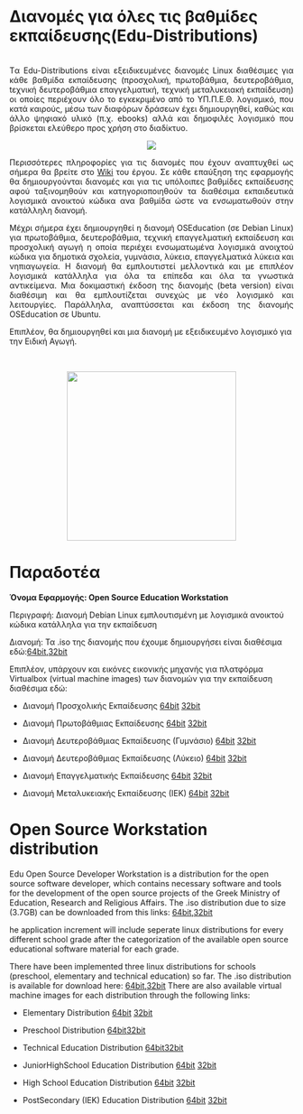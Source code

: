 # Διανομές για όλες τις βαθμίδες εκπαίδευσης(Edu-Distributions)

<p align="justify">
<br>
Tα Edu-Distributions είναι εξειδικευμένες διανομές Linux διαθέσιμες για κάθε βαθμίδα εκπαίδευσης (προσχολική, πρωτοβάθμια, δευτεροβάθμια, tεχνική δευτεροβάθμια επαγγελματική, τεχνική μεταλυκειακή εκπαίδευση) οι οποίες περιέχουν όλο το εγκεκριμένο από το ΥΠ.Π.Ε.Θ. λογισμικό, που κατά καιρούς, μέσω των διαφόρων δράσεων έχει δημιουργηθεί, καθώς και άλλο ψηφιακό υλικό (π.χ. ebooks) αλλά και δημοφιλές λογισμικό που βρίσκεται ελεύθερο προς χρήση στο διαδίκτυο.
<br>
<p align="center">
  <img src="http://ostdev.minedu.gov.gr/~pgeorg/assets/pictures/OSDeveloperWorkstation2.png"/>
</p>
<p align="justify">
Περισσότερες πληροφορίες για τις διανομές που έχουν αναπτυχθεί ως σήμερα θα βρείτε στο <A href="https://git.minedu.gov.gr/itminedu/edu_distributions/wikis/Home">Wiki</A> του έργου.
Σε κάθε επαύξηση της εφαρμογής θα δημιουργούνται διανομές και για τις υπόλοιπες βαθμίδες εκπαίδευσης αφού ταξινομηθούν και κατηγοριοποιηθούν τα διαθέσιμα εκπαιδευτικά λογισμικά ανοικτού κώδικα ανα βαθμίδα ώστε να ενσωματωθούν στην κατάλληλη διανομή. 

<p align="justify">
Μέχρι σήμερα έχει δημιουργηθεί η διανομή OSEducation (σε Debian Linux) για πρωτοβάθμια, δευτεροβάθμια, τεχνική επαγγελματική εκπαίδευση και προσχολική αγωγή η οποία περιέχει ενσωματωμένα λογισμικά ανοιχτού κώδικα για δημοτικά σχολεία, γυμνάσια, λύκεια, επαγγελματικά λύκεια και νηπιαγωγεία. Η διανομή θα εμπλουτιστεί μελλοντικά και με επιπλέον λογισμικά κατάλληλα για όλα τα επίπεδα και όλα τα γνωστικά αντικείμενα. 
Μια δοκιμαστική έκδοση της διανομής (beta version) είναι διαθέσιμη και θα εμπλουτίζεται συνεχώς με νέο λογισμικό και λειτουργίες. 
Παράλληλα, αναπτύσσεται και έκδοση της διανομής OSEducation σε Ubuntu.
</p>
<p>Επιπλέον, θα δημιουργηθεί και μια διανομή με εξειδικευμένο λογισμικό για την Ειδική Αγωγή. </p>
</p>
<br>
<p align="center">
  <img src="http://ostdev.minedu.gov.gr/~sofiakom/OSElementary64-desktop.png" width=300 height=300/>
</p>




# Παραδοτέα

**Όνομα Εφαρμογής: Open Source Education Workstation**

Περιγραφή: Διανομή Debian Linux εμπλουτισμένη με λογισμικά ανοικτού κώδικα κατάλληλα για την εκπαίδευση

Διανομή: Τα .iso της διανομής που έχουμε δημιουργήσει είναι διαθέσιμα εδώ:<A href="https://pithos.okeanos.grnet.gr/public/V7Nyum3zK15sRdAuhZXqi1">64bit</A>,<A href="https://pithos.okeanos.grnet.gr/public/Hmcjo1rWYSS3YtG12mbps7">32bit</A>

Επιπλέον, υπάρχουν και εικόνες εικονικής μηχανής για πλατφόρμα Virtualbox (virtual machine images) των διανομών για την εκπαίδευση διαθέσιμα εδώ:


* Διανομή Προσχολικής Εκπαίδευσης <A href="https://pithos.okeanos.grnet.gr/public/b23a9aYuAjmrdn8ydrZek3">64bit</A> <A href="https://pithos.okeanos.grnet.gr/public/96oVUaX4qjIreokr5AtYr4">32bit</A>

* Διανομή Πρωτοβάθμιας Εκπαίδευσης <A href="https://pithos.okeanos.grnet.gr/public/5lUvDwTJCDcWjsKUFQcsI2">64bit</A> <A href="https://pithos.okeanos.grnet.gr/public/6NXocDtK7Jsp1lHLBJRBZ2">32bit</A>

* Διανομή Δευτεροβάθμιας Εκπαίδευσης (Γυμνάσιο) <A href="https://pithos.okeanos.grnet.gr/public/1AFKHUmGa5nxS3mzvph0Z4">64bit</A> <A href="https://pithos.okeanos.grnet.gr/public/BVnKPPJOayqAB6r2RNDd3">32bit</A>

* Διανομή Δευτεροβάθμιας Εκπαίδευσης (Λύκειο) <A href="https://pithos.okeanos.grnet.gr/public/dr8jVl8t0xOlEsRP6e5NL">64bit</A> <A href="https://pithos.okeanos.grnet.gr/public/YKnycsg6eaX9NqASaPBvZ4">32bit</A>

* Διανομή Επαγγελματικής Εκπαίδευσης  <A href="https://pithos.okeanos.grnet.gr/public/BTpX31SjZewzeDdOT4lI95">64bit</A> <A href="https://pithos.okeanos.grnet.gr/public/vwFl6HlsE6fHriOoXq3104">32bit</A>

* Διανομή Μεταλυκειακής Εκπαίδευσης (ΙΕΚ) <A href="https://pithos.okeanos.grnet.gr/public/V09A4ku06DygEhTr9q6aL2">64bit</A> <A href="https://pithos.okeanos.grnet.gr/public/YhB0i1LNFBoCsXWqyaM2b1">32bit</A>


# Open Source  Workstation distribution

<p align="justify">

Edu Open Source Developer Workstation is a distribution for the open source software developer, which contains necessary software and tools for the development of the open source projects of the Greek Ministry of Education, Research and Religious Affairs. 
The .iso distribution due to size (3.7GB) can be downloaded from this links: <A href="https://pithos.okeanos.grnet.gr/public/V7Nyum3zK15sRdAuhZXqi1">64bit</A>,<A href="https://pithos.okeanos.grnet.gr/public/Hmcjo1rWYSS3YtG12mbps7">32bit</A>

he application increment will include seperate linux distributions for every different school grade after the categorization of the available open source educational software material for each grade.  

There have been implemented three linux distributions for schools (preschool, elementary and technical education) so far. 
The .iso distribution is available for download here: <A href="https://pithos.okeanos.grnet.gr/public/V7Nyum3zK15sRdAuhZXqi1">64bit</A>,<A href="https://pithos.okeanos.grnet.gr/public/Hmcjo1rWYSS3YtG12mbps7">32bit</A>
There are also available virtual machine images for each distribution through the following links:

* Elementary Distribution <A href="https://pithos.okeanos.grnet.gr/public/5lUvDwTJCDcWjsKUFQcsI2">64bit</A> <A href="https://pithos.okeanos.grnet.gr/public/6NXocDtK7Jsp1lHLBJRBZ2">32bit</A>

* Preschool Distribution <A href="https://pithos.okeanos.grnet.gr/public/b23a9aYuAjmrdn8ydrZek3">64bit</A><A href="https://pithos.okeanos.grnet.gr/public/96oVUaX4qjIreokr5AtYr4">32bit</A>

* Technical Education Distribution <A href="https://pithos.okeanos.grnet.gr/public/BTpX31SjZewzeDdOT4lI95">64bit</A><A href="https://pithos.okeanos.grnet.gr/public/vwFl6HlsE6fHriOoXq3104">32bit</A>

* JuniorHighSchool Education Distribution <A href="https://pithos.okeanos.grnet.gr/public/1AFKHUmGa5nxS3mzvph0Z4">64bit</A> <A href="https://pithos.okeanos.grnet.gr/public/BVnKPPJOayqAB6r2RNDd3">32bit</A>

* High School Education Distribution <A href="https://pithos.okeanos.grnet.gr/public/dr8jVl8t0xOlEsRP6e5NL">64bit</A> <A href="https://pithos.okeanos.grnet.gr/public/YKnycsg6eaX9NqASaPBvZ4">32bit</A>

* PostSecondary (IEK) Education Distribution <A href="https://pithos.okeanos.grnet.gr/public/V09A4ku06DygEhTr9q6aL2">64bit</A> <A href="https://pithos.okeanos.grnet.gr/public/YhB0i1LNFBoCsXWqyaM2b1">32bit</A>
